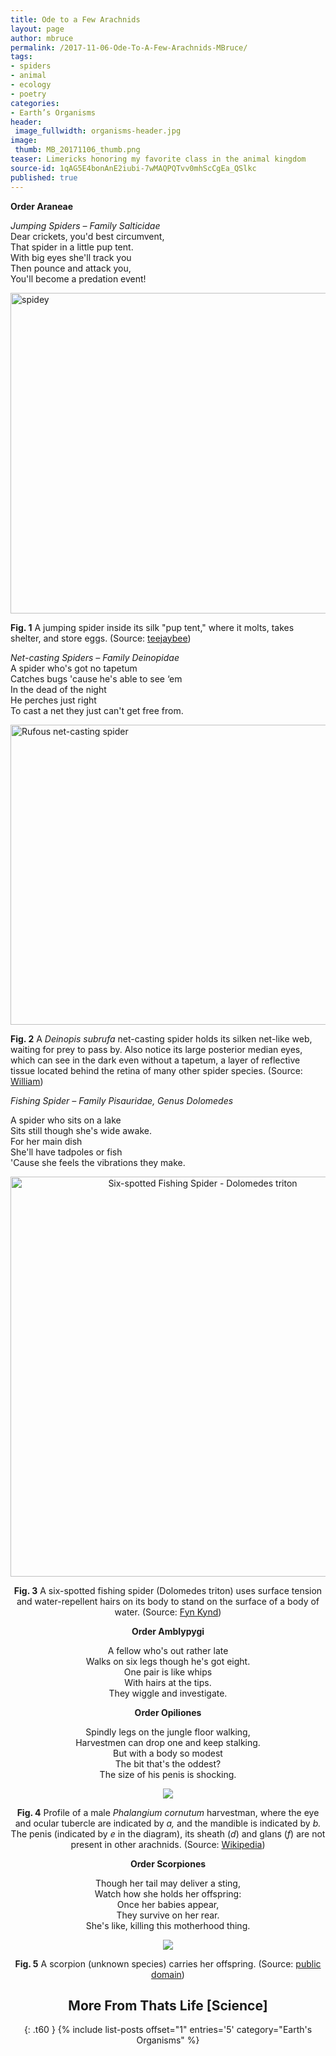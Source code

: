 ```yaml
---
title: Ode to a Few Arachnids
layout: page
author: mbruce
permalink: /2017-11-06-Ode-To-A-Few-Arachnids-MBruce/
tags:
- spiders
- animal
- ecology
- poetry
categories:
- Earth’s Organisms
header:
 image_fullwidth: organisms-header.jpg
image:
 thumb: MB_20171106_thumb.png
teaser: Limericks honoring my favorite class in the animal kingdom
source-id: 1qAG5E4bonAnE2iubi-7wMAQPQTvv0mhScCgEa_QSlkc
published: true
---
```

**Order Araneae**

*Jumping Spiders – Family Salticidae*  
Dear crickets, you'd best circumvent,  
That spider in a little pup tent.  
With big eyes she'll track you  
Then pounce and attack you,  
You'll become a predation event!

<a data-flickr-embed="true"  href="https://www.flickr.com/photos/teejaybee/2903639065/in/photolist-5qzUJv-6HKA3q-8FoueR-3kveSk-6cqLAo-6cvzoc-8FoujM-3f1spF-3kUBZE-5htyxH-dDYGdV-ovokJ-6owrmE-dE54Dh-cuDoT1-34YkRd-5uRxNF-kMqQQ-4hgYUh-oc3Yfb-aovG3N-r9My9-9uj6j9-6eYG4g-5uNoxJ-8CpkFj-6f3f" title="spidey"><img src="https://farm4.staticflickr.com/3150/2903639065_f35c72db31_z.jpg?zz&#x3D;1" width="640" height="513" alt="spidey"></a><script async src="//embedr.flickr.com/assets/client-code.js" charset="utf-8"></script>

**Fig. 1** A jumping spider inside its silk "pup tent," where it molts, takes shelter, and store eggs.  (Source: [teejaybee](https://www.flickr.com/photos/teejaybee/2903639065/in/photolist-5qzUJv-6HKA3q-8FoueR-3kveSk-6cqLAo-6cvzoc-8FoujM-3f1spF-3kUBZE-5htyxH-dDYGdV-ovokJ-6owrmE-dE54Dh-cuDoT1-34YkRd-5uRxNF-kMqQQ-4hgYUh-oc3Yfb-aovG3N-r9My9-9uj6j9-6eYG4g-5uNoxJ-8CpkFj-6f3f))

*Net-casting Spiders – Family Deinopidae*  
A spider who's got no tapetum  
Catches bugs 'cause he's able to see ‘em  
In the dead of the night  
He perches just right  
To cast a net they just can't get free from.

<a data-flickr-embed="true"  href="https://www.flickr.com/photos/wikiwill/3540970776/in/photolist-mhGQD-7uDHrh-6oUpfh-rtnU4R-67QYQL-mhGHe-LHK96m-X8EvMP-afHerf-afHc5Q-afHf9d-6fqGMx-6fqGMB-7AYw58-6ZMev4-7Q1gVA-KVoRjP-RVcGam-dUHbCQ-9mJnam-AD9Q6J-7NjrXS-FREjp3-eLCspX-eTkKi8-7m7Urq-Mdpw" title="Rufous net-casting spider"><img src="https://farm4.staticflickr.com/3366/3540970776_7a74526112_z.jpg?zz&#x3D;1" width="640" height="480" alt="Rufous net-casting spider"></a><script async src="//embedr.flickr.com/assets/client-code.js" charset="utf-8"></script>

**Fig. 2** A *Deinopis subrufa* net-casting spider holds its silken net-like web, waiting for prey to pass by. Also notice its large posterior median eyes, which can see in the dark even without a tapetum, a layer of reflective tissue located behind the retina of many other spider species. (Source: [William](https://www.flickr.com/photos/wikiwill/3540970776/in/photolist-mhGQD-7uDHrh-6oUpfh-rtnU4R-67QYQL-mhGHe-LHK96m-X8EvMP-afHerf-afHc5Q-afHf9d-6fqGMx-6fqGMB-7AYw58-6ZMev4-7Q1gVA-KVoRjP-RVcGam-dUHbCQ-9mJnam-AD9Q6J-7NjrXS-FREjp3-eLCspX-eTkKi8-7m7Urq-Mdpw))

*Fishing Spider – Family Pisauridae, Genus Dolomedes*

A spider who sits on a lake  
Sits still though she's wide awake.  
For her main dish  
She'll have tadpoles or fish  
'Cause she feels the vibrations they make. 

<center><a data-flickr-embed="true"  href="https://www.flickr.com/photos/79452129@N02/11330244576/in/photolist-igdDZm-igdsYq-aku7LG-7GuDwJ-6MPsPd-q5Szsd-g4MaLj-pqrS4d-7gUK22-6Ye7ww-nonEYr-cdJBMJ-qxuZM7-6MPsDd-ahgeTo-a1rmzU-RomBa-bWnhiZ-qYhFJq-egyuu3-2UDCVF-6Ba9Mv-cFrW8E-3Euhm-bZYd3W-bZYd25" title="Six-spotted Fishing Spider - Dolomedes triton"><img src="https://farm3.staticflickr.com/2805/11330244576_b692671d46_z.jpg" width="599" height="640" alt="Six-spotted Fishing Spider - Dolomedes triton"></a><script async src="//embedr.flickr.com/assets/client-code.js" charset="utf-8"></script>

**Fig. 3** A six-spotted fishing spider (Dolomedes triton) uses surface tension and water-repellent hairs on its body to stand on the surface of a body of water. (Source: [Fyn Kynd](https://www.flickr.com/photos/79452129@N02/11330244576/in/photolist-igdDZm-igdsYq-aku7LG-7GuDwJ-6MPsPd-q5Szsd-g4MaLj-pqrS4d-7gUK22-6Ye7ww-nonEYr-cdJBMJ-qxuZM7-6MPsDd-ahgeTo-a1rmzU-RomBa-bWnhiZ-qYhFJq-egyuu3-2UDCVF-6Ba9Mv-cFrW8E-3Euhm-bZYd3W-bZYd25))

**Order Amblypygi**

A fellow who's out rather late  
Walks on six legs though he's got eight.  
One pair is like whips  
With hairs at the tips.   
They wiggle and investigate.  

**Order Opiliones**

Spindly legs on the jungle floor walking,  
Harvestmen can drop one and keep stalking.  
But with a body so modest  
The bit that's the oddest?  
The size of his penis is shocking.

<div style="text-align:center"><img src ="https://upload.wikimedia.org/wikipedia/commons/1/1f/Britannica_Harvester.png"/></div>

**Fig. 4** Profile of a male *Phalangium cornutum* harvestman, where the eye and ocular tubercle are indicated by *a,* and the mandible is indicated by *b.* The penis (indicated by *e* in the diagram), its sheath (*d*) and glans (*f*) are not present in other arachnids. (Source: [Wikipedia](https://en.wikipedia.org/wiki/Harvestman_anatomy#/media/File:Britannica_Harvester.png))

**Order Scorpiones**

Though her tail may deliver a sting,  
Watch how she holds her offspring:  
Once her babies appear,  
They survive on her rear.  
She's like, killing this motherhood thing.

<div style="text-align:center"><img src ="https://upload.wikimedia.org/wikipedia/commons/2/23/Scorpionwithyoung.JPG"/></div>

**Fig. 5** A scorpion (unknown species) carries her offspring. (Source: [public domain](https://en.wikipedia.org/w/index.php?title=File:Scorpionwithyoung.JPG))


## More From Thats Life [Science]
{: .t60 }
{% include list-posts offset="1" entries='5' category="Earth's Organisms" %}
